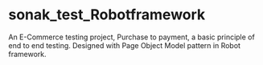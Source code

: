 # sonak_test_Robotframework
An E-Commerce testing project, 
Purchase to payment, a basic principle of end to end testing.
Designed with Page Object Model pattern in Robot framework.
